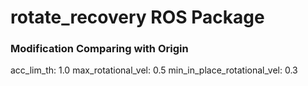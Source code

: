 rotate_recovery ROS Package
=============================
### Modification Comparing with Origin
acc_lim_th: 1.0<LineBreak>
max_rotational_vel: 0.5 
min_in_place_rotational_vel: 0.3


